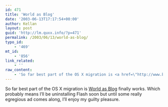 ```yaml
---
id: 471
title: 'World as Blog'
date: '2003-06-13T17:17:54+00:00'
author: Kellan
layout: post
guid: 'http://lm.quxx.info/?p=471'
permalink: /2003/06/13/world-as-blog/
typo_id:
    - '469'
mt_id:
    - '856'
link_related:
    - ''
raw_content:
    - 'So far best part of the OS X migration is <a href=\"http://www.brainoff.com/geoblog/\">World as Blog</a> finally works.  Which probably means I\''ll be uninstalling Flash soon but until some really egregious ad comes along, I\''ll enjoy my guilty pleasure.'
---
```


So far best part of the OS X migration is [World as Blog](http://www.brainoff.com/geoblog/) finally works. Which probably means I’ll be uninstalling Flash soon but until some really egregious ad comes along, I’ll enjoy my guilty pleasure.